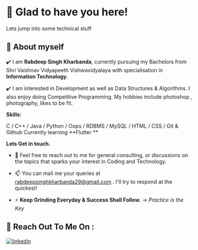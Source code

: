 
#     👋     Glad to have you here!
Lets jump into some technical stuff


## 🚀 About myself
✔️ I am **Rabdeep Singh Kharbanda**, currently pursuing my Bachelors from Shri Vaishnav Vidyapeeth Vishwavidyalaya with specialisation in **Information Technology**.

✔️ I am interested in Development as well as Data Structures & Algorithms. I also enjoy doing Competitive Programming. My hobbies include photoshop , photography, likes to be fit.

**Skills:**

  C / C++ / Java / Python / Oops / RDBMS / MySQL / HTML / CSS /  Git & Github
  Currently learning **Flutter **

**Lets Get in touch.**
* 💬 Feel free to reach out to me for general consulting, or discussions on the topics that sparks your interest in Coding and Technology.

* 📫 You can mail me your queries at rabdeepsinghkharbanda29@gmail.com . I'll try to respond at the quickest!

* ⚡ **Keep Grinding Everyday & Success Shall Follow.**   *-> Practice is the Key*




## 🔗 Reach Out To Me On :

[![linkedin](https://img.shields.io/badge/linkedin-0A66C2?style=for-the-badge&logo=linkedin&logoColor=white)](https://www.linkedin.com/in/rabdeep-singh-kharbanda-35616b206/) 
